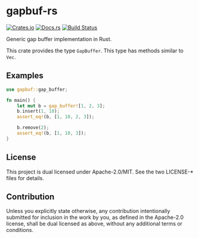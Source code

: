 # gapbuf-rs

[![Crates.io](https://img.shields.io/crates/v/gapbuf.svg)](https://crates.io/crates/gapbuf)
[![Docs.rs](https://docs.rs/gapbuf/badge.svg)](https://docs.rs/gapbuf)
[![Build Status](https://travis-ci.org/frozenlib/gapbuf-rs.svg?branch=master)](https://travis-ci.org/frozenlib/gapbuf-rs)

Generic gap buffer implementation in Rust.

This crate provides the type `GapBuffer`.
This type has methods similar to `Vec`.

## Examples

```rust
use gapbuf::gap_buffer;

fn main() {
    let mut b = gap_buffer![1, 2, 3];
    b.insert(1, 10);
    assert_eq!(b, [1, 10, 2, 3]);

    b.remove(2);
    assert_eq!(b, [1, 10, 3]);
}
```

## License

This project is dual licensed under Apache-2.0/MIT. See the two LICENSE-\* files for details.

## Contribution

Unless you explicitly state otherwise, any contribution intentionally submitted for inclusion in the work by you, as defined in the Apache-2.0 license, shall be dual licensed as above, without any additional terms or conditions.
